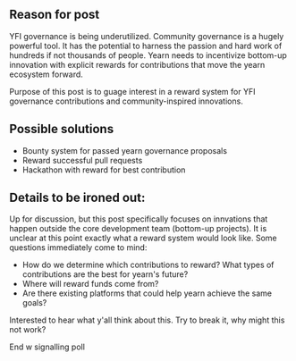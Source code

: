 ## Reason for post
YFI governance is being underutilized. Community governance is a hugely powerful tool. It has the potential to harness the passion and hard work of hundreds if not thousands of people. Yearn needs to incentivize bottom-up innovation with explicit rewards for contributions that move the yearn ecosystem forward. 

Purpose of this post is to guage interest in a reward system for YFI governance contributions and community-inspired innovations. 

## Possible solutions
- Bounty system for passed yearn governance proposals
- Reward successful pull requests
- Hackathon with reward for best contribution

## Details to be ironed out:
Up for discussion, but this post specifically focuses on innvations that happen outside the core development team (bottom-up projects). It is unclear at this point exactly what a reward system would look like. Some questions immediately come to mind:
- How do we determine which contributions to reward? What types of contributions are the best for yearn's future?
- Where will reward funds come from?
- Are there existing platforms that could help yearn achieve the same goals? 


Interested to hear what y'all think about this. Try to break it, why might this not work?

End w signalling poll
